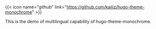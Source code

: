 ---
---

{{< icon name="github" link="https://github.com/kaiiiz/hugo-theme-monochrome" >}}

This is the demo of multilingual capability of hugo-theme-monochrome.
